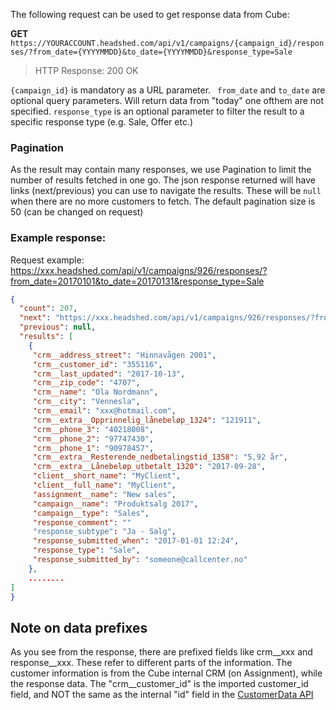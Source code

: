 The following request can be used to get response data from Cube:

**GET** ```https://YOURACCOUNT.headshed.com/api/v1/campaigns/{campaign_id}/responses/?from_date={YYYYMMDD}&to_date={YYYYMMDD}&response_type=Sale```

> HTTP Response: 200 OK

` {campaign_id} ` is mandatory as a URL parameter.
` from_date` and ` to_date ` are optional query parameters. Will return data from "today" one ofthem are not specified.
`response_type` is an optional parameter to filter the result to a specific response type (e.g. Sale, Offer etc.) 

### Pagination
As the result may contain many responses, we use Pagination to limit the number of results fetched in one go.
The json response returned will have links (next/previous) you can use to navigate the results. These will be ```null```
when there are no more customers to fetch. The default pagination size is 50 (can be changed on request)


### Example response:
Request example: https://xxx.headshed.com/api/v1/campaigns/926/responses/?from_date=20170101&to_date=20170131&response_type=Sale

```json  
{
  "count": 207,
  "next": "https://xxx.headshed.com/api/v1/campaigns/926/responses/?from_date=20170101&to_date=20170131&response_type=Sale/?page=2",
  "previous": null,
  "results": [
    {
     "crm__address_street": "Hinnavågen 2001",
     "crm__customer_id": "355116",
     "crm__last_updated": "2017-10-13",
     "crm__zip_code": "4707",
     "crm__name": "Ola Nordmann",
     "crm__city": "Vennesla",
     "crm__email": "xxx@hotmail.com",
     "crm__extra__Opprinnelig_lånebeløp_1324": "121911",
     "crm__phone_3": "40218008",
     "crm__phone_2": "97747430",
     "crm__phone_1": "90978457",
     "crm__extra__Resterende_nedbetalingstid_1358": "5,92 år",
     "crm__extra__Lånebeløp_utbetalt_1320": "2017-09-28",
     "client__short_name": "MyClient",
     "client__full_name": "MyClient",
     "assignment__name": "New sales",
     "campaign__name": "Produktsalg 2017",
     "campaign__type": "Sales",
     "response_comment": ""
     "response_subtype": "Ja - Salg",
     "response_submitted_when": "2017-01-01 12:24",
     "response_type": "Sale",
     "response_submitted_by": "someone@callcenter.no"
    },
    ........
]
}
  ```

## Note on data prefixes
As you see from the response, there are prefixed fields like crm__xxx and response__xxx.
These refer to different parts of the information. The customer information is from the Cube internal CRM (on Assignment), while the response data. 
The "crm__customer_id" is the imported customer_id field, and NOT the same as the internal "id" field in the [CustomerData API](https://github.com/Headshed/cube-integration/blob/master/CustomerDataAPI.md "CustomerData API")
